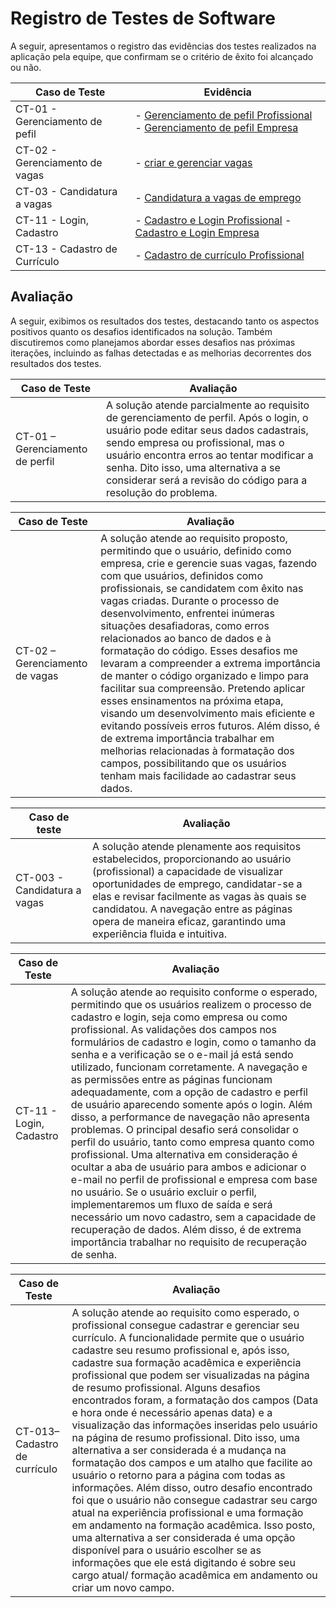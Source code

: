 # Registro de Testes de Software

A seguir, apresentamos o registro das evidências dos testes realizados na aplicação pela equipe, que confirmam se o critério de êxito foi alcançado ou não.

| Caso de Teste            | Evidência |
|--------------------------|-----------|
| CT-01 - Gerenciamento de pefil | - [Gerenciamento de pefil Profissional](https://youtu.be/oZBRNcfHrPA) - [Gerenciamento de pefil Empresa](https://youtu.be/YaWCPWE-9tM) |
| CT-02 - Gerenciamento de vagas | - [criar e gerenciar vagas](https://youtu.be/EVeq6dI3mtQ) 
| CT-03 - Candidatura a vagas | - [Candidatura a vagas de emprego ](https://youtu.be/5N9EPc--MJg) 
| CT-11 - Login, Cadastro  | - [Cadastro e Login Profissional](https://www.youtube.com/embed/8Hyh923iCoQ?si=7ELGPodV6Gs24zMi) - [Cadastro e Login Empresa](https://www.youtube.com/embed/cAc-FRB0LT8?si=pOKAe8takrv2sF1r) |
| CT-13 - Cadastro de Currículo | - [Cadastro de currículo Profissional](https://youtu.be/ieDeD6ODWoQ)  |
 

## Avaliação

A seguir, exibimos os resultados dos testes, destacando tanto os aspectos positivos quanto os desafios identificados na solução. Também discutiremos como planejamos abordar esses desafios nas próximas iterações, incluindo as falhas detectadas e as melhorias decorrentes dos resultados dos testes.


| Caso de Teste            | Avaliação |
|--------------------------|-----------|
| CT-01 – Gerenciamento de perfil | A solução atende parcialmente ao requisito de gerenciamento de perfil. Após o login, o usuário pode editar seus dados cadastrais, sendo empresa ou profissional, mas o usuário encontra erros ao tentar modificar a senha. Dito isso, uma alternativa a se considerar será a revisão do código para a resolução do problema. |


| Caso de Teste            | Avaliação |
|--------------------------|-----------|
| CT-02 – Gerenciamento de vagas | A solução atende ao requisito proposto, permitindo que o usuário, definido como empresa, crie e gerencie suas vagas, fazendo com que usuários, definidos como profissionais, se candidatem com êxito nas vagas criadas. Durante o processo de desenvolvimento, enfrentei inúmeras situações desafiadoras, como erros relacionados ao banco de dados e à formatação do código. Esses desafios me levaram a compreender a extrema importância de manter o código organizado e limpo para facilitar sua compreensão. Pretendo aplicar esses ensinamentos na próxima etapa, visando um desenvolvimento mais eficiente e evitando possíveis erros futuros. Além disso, é de extrema importância trabalhar em melhorias relacionadas à formatação dos campos, possibilitando que os usuários tenham mais facilidade ao cadastrar seus dados. |



| Caso de teste            | Avaliação | 
|--------------------------|-----------|
| CT-003 - Candidatura a vagas  | A solução atende plenamente aos requisitos estabelecidos, proporcionando ao usuário (profissional) a capacidade de visualizar oportunidades de emprego, candidatar-se a elas e revisar facilmente as vagas às quais se candidatou. A navegação entre as páginas opera de maneira eficaz, garantindo uma experiência fluida e intuitiva. |


| Caso de Teste            | Avaliação |
|--------------------------|-----------|
| CT-11 - Login, Cadastro  | A solução atende ao requisito conforme o esperado, permitindo que os usuários realizem o processo de cadastro e login, seja como empresa ou como profissional. As validações dos campos nos formulários de cadastro e login, como o tamanho da senha e a verificação se o e-mail já está sendo utilizado, funcionam corretamente. A navegação e as permissões entre as páginas funcionam adequadamente, com a opção de cadastro e perfil de usuário aparecendo somente após o login. Além disso, a performance de navegação não apresenta problemas. O principal desafio será consolidar o perfil do usuário, tanto como empresa quanto como profissional. Uma alternativa em consideração é ocultar a aba de usuário para ambos e adicionar o e-mail no perfil de profissional e empresa com base no usuário. Se o usuário excluir o perfil, implementaremos um fluxo de saída e será necessário um novo cadastro, sem a capacidade de recuperação de dados. Além disso, é de extrema importância trabalhar no requisito de recuperação de senha. |

| Caso de Teste            | Avaliação |
|--------------------------|-----------|
| CT-013– Cadastro de currículo | A solução atende ao requisito como esperado, o profissional consegue cadastrar e gerenciar seu currículo. A funcionalidade permite que o usuário cadastre seu resumo profissional e, após isso, cadastre sua formação acadêmica e experiência profissional que podem ser visualizadas na página de resumo profissional. Alguns desafios encontrados foram, a formatação dos campos (Data e hora onde é necessário apenas data) e a visualização das informações inseridas pelo usuário na página de resumo profissional. Dito isso, uma alternativa a ser considerada é a mudança na formatação dos campos e um atalho que facilite ao usuário o retorno para a página com todas as informações. Além disso, outro desafio encontrado foi que o usuário não consegue cadastrar seu cargo atual na experiência profissional e uma formação em andamento na formação acadêmica. Isso posto, uma alternativa a ser considerada é uma opção disponível para o usuário escolher se as informações que ele está digitando é sobre seu cargo atual/ formação acadêmica em andamento ou criar um novo campo. |

